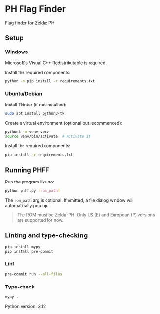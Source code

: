 # PH Flag Finder

Flag finder for Zelda: PH

## Setup

### Windows

Microsoft's Visual C++ Redistributable is required.

Install the required components:

```bash
python -m pip install -r requirements.txt
```

### Ubuntu/Debian


Install Tkinter (if not installed):

```bash
sudo apt install python3-tk
```

Create a virtual environment (optional but recommended):

```bash
python3 -m venv venv
source venv/bin/activate  # Activate it
```

Install the required components:

```bash
pip install -r requirements.txt
```

## Running PHFF

Run the program like so:

```bash
python phff.py [rom_path]
```

The `rom_path` arg is optional. If omitted, a file dialog window will automatically pop up.

> The ROM must be Zelda: PH. Only US (E) and European (P) versions are supported for now.

## Linting and type-checking

```bash
pip install mypy
pip install pre-commit
```

### Lint

```bash
pre-commit run --all-files
```

### Type-check

```bash
mypy .
```

Python version: 3.12
